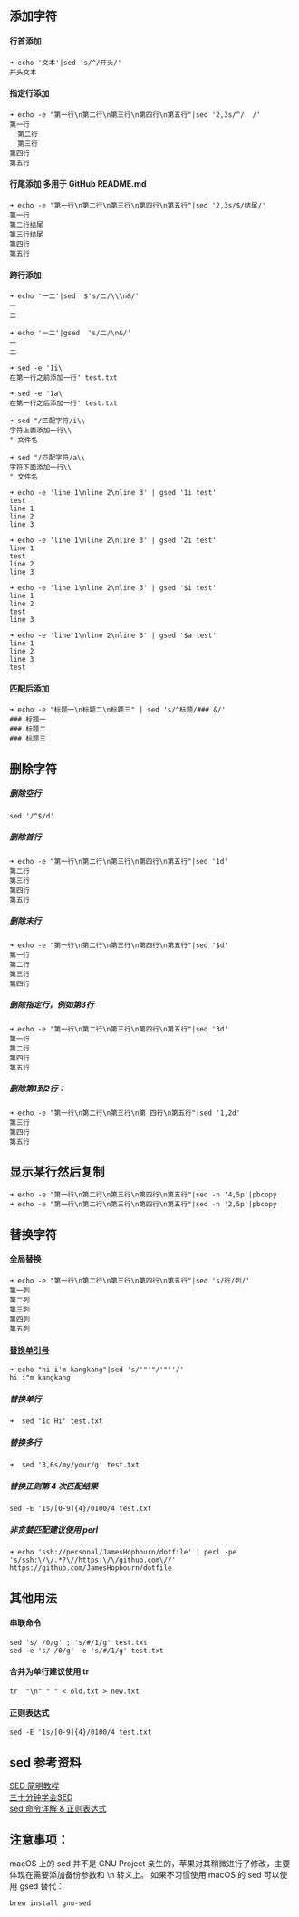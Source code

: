 ## 添加字符  
#### 行首添加
```
➜ echo '文本'|sed 's/^/开头/'
开头文本
```
#### 指定行添加  
```
➜ echo -e "第一行\n第二行\n第三行\n第四行\n第五行"|sed '2,3s/^/  /'
第一行
  第二行
  第三行
第四行
第五行
```
#### 行尾添加 多用于 GitHub README.md  
```
➜ echo -e "第一行\n第二行\n第三行\n第四行\n第五行"|sed '2,3s/$/结尾/'
第一行
第二行结尾
第三行结尾
第四行
第五行
```
#### 跨行添加
```
➜ echo '一二'|sed  $'s/二/\\\n&/'
一
二

➜ echo '一二'|gsed  's/二/\n&/'
一
二

➜ sed -e '1i\
在第一行之前添加一行' test.txt

➜ sed -e '1a\
在第一行之后添加一行' test.txt

➜ sed "/匹配字符/i\\
字符上面添加一行\\
" 文件名

➜ sed "/匹配字符/a\\
字符下面添加一行\\
" 文件名

➜ echo -e 'line 1\nline 2\nline 3' | gsed '1i test'
test
line 1
line 2
line 3

➜ echo -e 'line 1\nline 2\nline 3' | gsed '2i test'
line 1
test
line 2
line 3

➜ echo -e 'line 1\nline 2\nline 3' | gsed '$i test'
line 1
line 2
test
line 3

➜ echo -e 'line 1\nline 2\nline 3' | gsed '$a test'
line 1
line 2
line 3
test
```

#### 匹配后添加
```
➜ echo -e "标题一\n标题二\n标题三" | sed 's/^标题/### &/'
### 标题一
### 标题二
### 标题三
```

## 删除字符  
##### 删除空行  
```
sed '/^$/d'  
```
##### 删除首行  
```
➜ echo -e "第一行\n第二行\n第三行\n第四行\n第五行"|sed '1d'
第二行
第三行
第四行
第五行
```
##### 删除末行  
```
➜ echo -e "第一行\n第二行\n第三行\n第四行\n第五行"|sed '$d'
第一行
第二行
第三行
第四行

```
##### 删除指定行，例如第3行  
```
➜ echo -e "第一行\n第二行\n第三行\n第四行\n第五行"|sed '3d'
第一行
第二行
第四行
第五行
```
##### 删除第1到2行：  
```
➜ echo -e "第一行\n第二行\n第三行\n第 四行\n第五行"|sed '1,2d'
第三行
第四行
第五行
```
  
## 显示某行然后复制  
```
➜ echo -e "第一行\n第二行\n第三行\n第四行\n第五行"|sed -n '4,5p'|pbcopy
➜ echo -e "第一行\n第二行\n第三行\n第四行\n第五行"|sed -n '2,5p'|pbcopy
```
  
## 替换字符  
#### 全局替换  
```
➜ echo -e "第一行\n第二行\n第三行\n第四行\n第五行"|sed 's/行/列/'
第一列
第二列
第三列
第四列
第五列
```
#### [替换单引号](https://blog.csdn.net/wangbole/article/details/8250271)  
```
➜ echo "hi i'm kangkang"|sed 's/'"'"/'"''/'  
hi i"m kangkang
```
##### 替换单行  
```
➜  sed '1c Hi' test.txt  
```
##### 替换多行  
```
➜  sed '3,6s/my/your/g' test.txt  
```
##### 替换正则第 4 次匹配结果
```
sed -E '1s/[0-9]{4}/0100/4 test.txt
```
##### 非贪婪匹配建议使用 perl
```
➜ echo 'ssh://personal/JamesHopbourn/dotfile' | perl -pe 's/ssh:\/\/.*?\//https:\/\/github.com\//'
https://github.com/JamesHopbourn/dotfile
```

## 其他用法
#### 串联命令
```
sed 's/ /0/g' ; 's/#/1/g' test.txt
sed -e 's/ /0/g' -e 's/#/1/g' test.txt
```
#### 合并为单行建议使用 tr
```
tr  "\n" " " < old.txt > new.txt
```
#### 正则表达式
```
sed -E '1s/[0-9]{4}/0100/4 test.txt
```

## sed 参考资料  
[SED 简明教程](https://coolshell.cn/articles/9104.html)  
[三十分钟学会SED](https://github.com/mylxsw/growing-up/blob/master/doc/三十分钟学会SED.md)  
[sed 命令详解 & 正则表达式](https://blog.csdn.net/gua___gua/article/details/49304699)    
  
## 注意事项：  
macOS 上的 sed 并不是 GNU Project 亲生的，苹果对其稍微进行了修改，主要体现在需要添加备份参数和 \n 转义上。
如果不习惯使用 macOS 的 sed 可以使用 gsed 替代：  
```
brew install gnu-sed  
```
